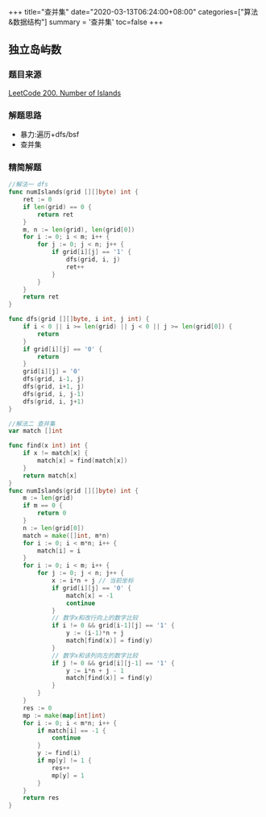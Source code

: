 +++
title="查并集"
date="2020-03-13T06:24:00+08:00"
categories=["算法&数据结构"]
summary = '查并集'
toc=false
+++

独立岛屿数
----------

### 题目来源

[LeetCode 200. Number of Islands](https://leetcode.com/problems/number-of-islands/)

### 解题思路

-	暴力:遍历+dfs/bsf
-	查并集  

### 精简解题

```go
//解法一 dfs
func numIslands(grid [][]byte) int {
	ret := 0
	if len(grid) == 0 {
		return ret
	}
	m, n := len(grid), len(grid[0])
	for i := 0; i < m; i++ {
		for j := 0; j < n; j++ {
			if grid[i][j] == '1' {
				dfs(grid, i, j)
				ret++
			}
		}
	}
	return ret
}

func dfs(grid [][]byte, i int, j int) {
	if i < 0 || i >= len(grid) || j < 0 || j >= len(grid[0]) {
		return
	}
	if grid[i][j] == '0' {
		return
	}
	grid[i][j] = '0'
	dfs(grid, i-1, j)
	dfs(grid, i+1, j)
	dfs(grid, i, j-1)
	dfs(grid, i, j+1)
}

//解法二 查并集
var match []int

func find(x int) int {
	if x != match[x] {
		match[x] = find(match[x])
	}
	return match[x]
}
func numIslands(grid [][]byte) int {
	m := len(grid)
	if m == 0 {
		return 0
	}
	n := len(grid[0])
	match = make([]int, m*n)
	for i := 0; i < m*n; i++ {
		match[i] = i
	}
	for i := 0; i < m; i++ {
		for j := 0; j < n; j++ {
			x := i*n + j // 当前坐标
			if grid[i][j] == '0' {
				match[x] = -1
				continue
			}
			// 数字x和改行向上的数字比较
			if i != 0 && grid[i-1][j] == '1' {
				y := (i-1)*n + j
				match[find(x)] = find(y)
			}
			// 数字x和该列向左的数字比较
			if j != 0 && grid[i][j-1] == '1' {
				y := i*n + j - 1
				match[find(x)] = find(y)
			}
		}
	}
	res := 0
	mp := make(map[int]int)
	for i := 0; i < m*n; i++ {
		if match[i] == -1 {
			continue
		}
		y := find(i)
		if mp[y] != 1 {
			res++
			mp[y] = 1
		}
	}
	return res
}
```

